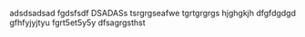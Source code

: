 adsdsadsad
fgdsfsdf
DSADASs
tsrgrgseafwe
tgrtgrgrgs
hjghgkjh
dfgfdgdgd
gfhfyjyjtyu
fgrt5et5y5y
dfsagrgsthst
